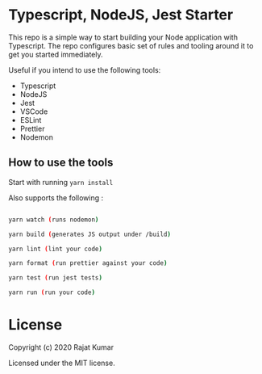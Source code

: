 # Typescript, NodeJS, Jest Starter

This repo is a simple way to start building your Node application with Typescript.
The repo configures basic set of rules and tooling around it to get you started immediately.

Useful if you intend to use the following tools:

-   Typescript
-   NodeJS
-   Jest
-   VSCode
-   ESLint
-   Prettier
-   Nodemon

## How to use the tools

Start with running `yarn install`

Also supports the following :

```sh

yarn watch (runs nodemon)

yarn build (generates JS output under /build)

yarn lint (lint your code)

yarn format (run prettier against your code)

yarn test (run jest tests)

yarn run (run your code)
```

# License

Copyright (c) 2020 Rajat Kumar

Licensed under the MIT license.
